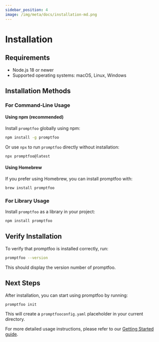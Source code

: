 ```yaml
---
sidebar_position: 4
image: /img/meta/docs/installation-md.png
---
```


# Installation

## Requirements

- Node.js 18 or newer
- Supported operating systems: macOS, Linux, Windows

## Installation Methods

### For Command-Line Usage

#### Using npm (recommended)

Install `promptfoo` globally using npm:

```sh
npm install -g promptfoo
```

Or use `npx` to run `promptfoo` directly without installation:

```sh
npx promptfoo@latest
```

#### Using Homebrew

If you prefer using Homebrew, you can install promptfoo with:

```sh
brew install promptfoo
```

### For Library Usage

Install `promptfoo` as a library in your project:

```sh
npm install promptfoo
```

## Verify Installation

To verify that promptfoo is installed correctly, run:

```sh
promptfoo --version
```

This should display the version number of promptfoo.

## Next Steps

After installation, you can start using promptfoo by running:

```sh
promptfoo init
```

This will create a `promptfooconfig.yaml` placeholder in your current directory.

For more detailed usage instructions, please refer to our [Getting Started guide](./getting-started.md).
